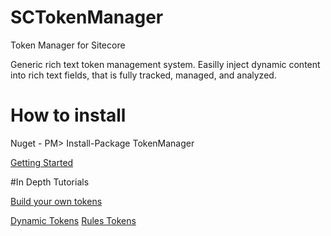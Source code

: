 # SCTokenManager
Token Manager for Sitecore


Generic rich text token management system.  Easilly inject dynamic content into rich text fields, that is fully tracked, managed, and analyzed.

# How to install
Nuget - PM> Install-Package TokenManager

[Getting Started](https://jeffdarchuk.wordpress.com/2016/08/21/getting-started-with-token-manager/)

#In Depth Tutorials

[Build your own tokens](https://jeffdarchuk.wordpress.com/2016/08/21/creating-custom-tokens-with-token-manager/)

[Dynamic Tokens](https://jeffdarchuk.wordpress.com/2016/01/11/tokenmanager-dynamic-tokens/)
[Rules Tokens](https://jeffdarchuk.wordpress.com/2015/10/27/tokenmanager-rules-token/)
